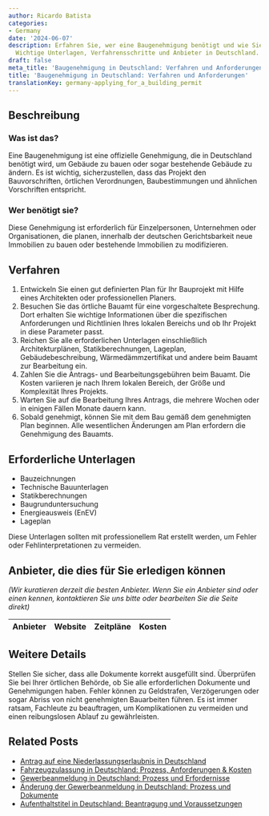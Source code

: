 ```yaml
---
author: Ricardo Batista
categories:
- Germany
date: '2024-06-07'
description: Erfahren Sie, wer eine Baugenehmigung benötigt und wie Sie sie beantragen.
  Wichtige Unterlagen, Verfahrensschritte und Anbieter in Deutschland.
draft: false
meta_title: 'Baugenehmigung in Deutschland: Verfahren und Anforderungen'
title: 'Baugenehmigung in Deutschland: Verfahren und Anforderungen'
translationKey: germany-applying_for_a_building_permit
---
```



## Beschreibung
### Was ist das?
Eine Baugenehmigung ist eine offizielle Genehmigung, die in Deutschland benötigt wird, um Gebäude zu bauen oder sogar bestehende Gebäude zu ändern. Es ist wichtig, sicherzustellen, dass das Projekt den Bauvorschriften, örtlichen Verordnungen, Baubestimmungen und ähnlichen Vorschriften entspricht.

### Wer benötigt sie?
Diese Genehmigung ist erforderlich für Einzelpersonen, Unternehmen oder Organisationen, die planen, innerhalb der deutschen Gerichtsbarkeit neue Immobilien zu bauen oder bestehende Immobilien zu modifizieren.

## Verfahren

1. Entwickeln Sie einen gut definierten Plan für Ihr Bauprojekt mit Hilfe eines Architekten oder professionellen Planers.
2. Besuchen Sie das örtliche Bauamt für eine vorgeschaltete Besprechung. Dort erhalten Sie wichtige Informationen über die spezifischen Anforderungen und Richtlinien Ihres lokalen Bereichs und ob Ihr Projekt in diese Parameter passt.
3. Reichen Sie alle erforderlichen Unterlagen einschließlich Architekturplänen, Statikberechnungen, Lageplan, Gebäudebeschreibung, Wärmedämmzertifikat und andere beim Bauamt zur Bearbeitung ein.
4. Zahlen Sie die Antrags- und Bearbeitungsgebühren beim Bauamt. Die Kosten variieren je nach Ihrem lokalen Bereich, der Größe und Komplexität Ihres Projekts.
5. Warten Sie auf die Bearbeitung Ihres Antrags, die mehrere Wochen oder in einigen Fällen Monate dauern kann.
6. Sobald genehmigt, können Sie mit dem Bau gemäß dem genehmigten Plan beginnen. Alle wesentlichen Änderungen am Plan erfordern die Genehmigung des Bauamts.

## Erforderliche Unterlagen

- Bauzeichnungen
- Technische Bauunterlagen
- Statikberechnungen
- Baugrunduntersuchung
- Energieausweis (EnEV)
- Lageplan

Diese Unterlagen sollten mit professionellem Rat erstellt werden, um Fehler oder Fehlinterpretationen zu vermeiden.

## Anbieter, die dies für Sie erledigen können
_(Wir kuratieren derzeit die besten Anbieter. Wenn Sie ein Anbieter sind oder einen kennen, kontaktieren Sie uns bitte oder bearbeiten Sie die Seite direkt)_

| Anbieter | Website | Zeitpläne | Kosten |
| --------------- | --------------- | :-------------: | :-------------: |

## Weitere Details

Stellen Sie sicher, dass alle Dokumente korrekt ausgefüllt sind. Überprüfen Sie bei Ihrer örtlichen Behörde, ob Sie alle erforderlichen Dokumente und Genehmigungen haben. Fehler können zu Geldstrafen, Verzögerungen oder sogar Abriss von nicht genehmigten Bauarbeiten führen. Es ist immer ratsam, Fachleute zu beauftragen, um Komplikationen zu vermeiden und einen reibungslosen Ablauf zu gewährleisten.


## Related Posts

- [Antrag auf eine Niederlassungserlaubnis in Deutschland](https://tramitit.com/de/guides/germany/niederlassungserlaubnis_beantragen/)
- [Fahrzeugzulassung in Deutschland: Prozess, Anforderungen & Kosten](https://tramitit.com/de/guides/germany/zulassung_eines_fahrzeugs/)
- [Gewerbeanmeldung in Deutschland: Prozess und Erfordernisse](https://tramitit.com/de/guides/germany/gewerbeanmeldung/)
- [Änderung der Gewerbeanmeldung in Deutschland: Prozess und Dokumente](https://tramitit.com/de/guides/germany/gewerbeummeldung/)
- [Aufenthaltstitel in Deutschland: Beantragung und Voraussetzungen](https://tramitit.com/de/guides/germany/aufenthaltserlaubnis_beantragen/)